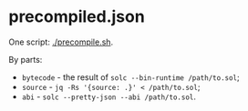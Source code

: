 # precompiled.json

One script: [./precompile.sh](./precompile.sh).

By parts:
* `bytecode` - the result of `solc --bin-runtime /path/to.sol`;
* `source` - `jq -Rs '{source: .}' < /path/to.sol`;
* `abi` - `solc --pretty-json --abi /path/to.sol`.
